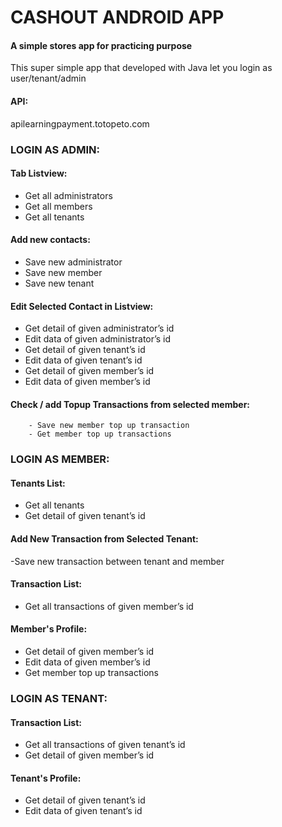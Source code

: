 # CASHOUT ANDROID APP
#### A simple stores app for practicing purpose
This super simple app that developed with Java let you login as user/tenant/admin

#### API:
apilearningpayment.totopeto.com

### LOGIN AS ADMIN:

#### Tab Listview:

  - Get all administrators
  - Get all members
  - Get all tenants
  
#### Add new contacts:

- Save new administrator
- Save new member
- Save new tenant

#### Edit Selected Contact in Listview:

- Get detail of given administrator’s id
- Edit data of given administrator’s id
- Get detail of given tenant’s id
- Edit data of given tenant’s id
- Get detail of given member’s id
- Edit data of given member’s id
#### Check / add Topup Transactions from selected member:
        - Save new member top up transaction
        - Get member top up transactions

### LOGIN AS MEMBER:

#### Tenants List:
- Get all tenants
- Get detail of given tenant’s id
#### Add New Transaction from Selected Tenant:
-Save new transaction between tenant and member
#### Transaction List:
- Get all transactions of given member’s id
#### Member's Profile:
- Get detail of given member’s id
- Edit data of given member’s id
- Get member top up transactions

### LOGIN AS TENANT:

#### Transaction List:
- Get all transactions of given tenant’s id
- Get detail of given member’s id
#### Tenant's Profile:
- Get detail of given tenant’s id
- Edit data of given tenant’s id
